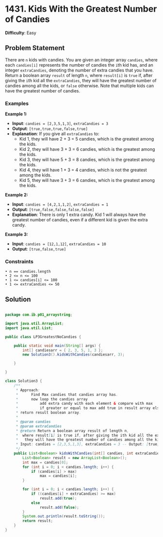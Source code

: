 # 1431. Kids With the Greatest Number of Candies

**Difficulty**: Easy

## Problem Statement
There are `n` kids with candies. You are given an integer array `candies`, where each `candies[i]` represents the number of candies the `i`th kid has, and an integer `extraCandies`, denoting the number of extra candies that you have. Return a boolean array `result` of length `n`, where `result[i]` is `true` if, after giving the `i`th kid all the `extraCandies`, they will have the greatest number of candies among all the kids, or `false` otherwise. Note that multiple kids can have the greatest number of candies.

### Examples

**Example 1:**
- **Input**: `candies = [2,3,5,1,3]`, `extraCandies = 3`
- **Output**: `[true,true,true,false,true]`
- **Explanation**: If you give all `extraCandies` to:
  - Kid 1, they will have 2 + 3 = 5 candies, which is the greatest among the kids.
  - Kid 2, they will have 3 + 3 = 6 candies, which is the greatest among the kids.
  - Kid 3, they will have 5 + 3 = 8 candies, which is the greatest among the kids.
  - Kid 4, they will have 1 + 3 = 4 candies, which is not the greatest among the kids.
  - Kid 5, they will have 3 + 3 = 6 candies, which is the greatest among the kids.

**Example 2:**
- **Input**: `candies = [4,2,1,1,2]`, `extraCandies = 1`
- **Output**: `[true,false,false,false,false]`
- **Explanation**: There is only 1 extra candy. Kid 1 will always have the greatest number of candies, even if a different kid is given the extra candy.

**Example 3:**
- **Input**: `candies = [12,1,12]`, `extraCandies = 10`
- **Output**: `[true,false,true]`

### Constraints
	• n == candies.length
	• 2 <= n <= 100
	• 1 <= candies[i] <= 100
	• 1 <= extraCandies <= 50

## Solution

```java

package com.ib.p01_arraystring;

import java.util.ArrayList;
import java.util.List;

public class LP3GreatestNoCandies {

	public static void main(String[] args) {
		int[] candiesarr = { 2, 3, 5, 1, 3 };
		new Solution3().kidsWithCandies(candiesarr, 3);

	}

}

class Solution3 {
	/**
	 * Approach:
	 * 		Find Max candies that candies array has.
	 * 		now loop the candies array
	 * 			add extra candy with each element & compare with max
	 * 			if greater or equal to max add true in result array else false
	 * return result boolean array.
	 * 
	 * @param candies
	 * @param extraCandies
	 * @return Return a boolean array result of length n,
	 *  where result[i] is true if, after giving the ith kid all the extraCandies,
	 *   they will have the greatest number of candies among all the kids, or false otherwise.
	 * Input: candies = [2,3,5,1,3], extraCandies = 3 -- Output: [true,true,true,false,true]
	 */
	public List<Boolean> kidsWithCandies(int[] candies, int extraCandies) {
		List<Boolean> result = new ArrayList<Boolean>();
		int max = candies[0];
		for (int i = 0; i < candies.length; i++) {
			if (candies[i] > max)
				max = candies[i];
		}

		for (int i = 0; i < candies.length; i++) {
			if ((candies[i] + extraCandies) >= max)
				result.add(true);
			else
				result.add(false);
		}
		System.out.println(result.toString());
		return result;
	}
}